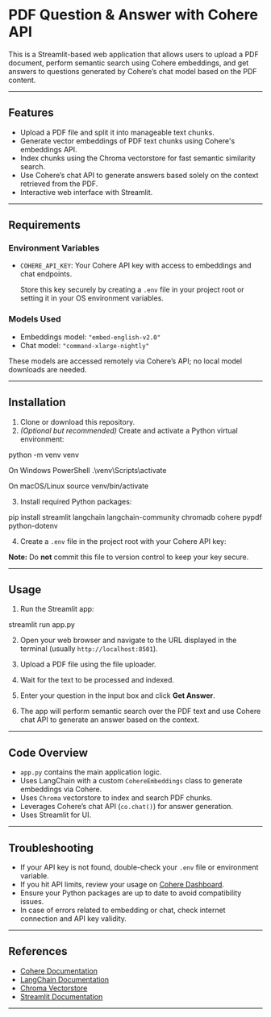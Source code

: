 # PDF Question & Answer with Cohere API

This is a Streamlit-based web application that allows users to upload a PDF document, perform semantic search using Cohere embeddings, and get answers to questions generated by Cohere’s chat model based on the PDF content.

---

## Features

- Upload a PDF file and split it into manageable text chunks.
- Generate vector embeddings of PDF text chunks using Cohere's embeddings API.
- Index chunks using the Chroma vectorstore for fast semantic similarity search.
- Use Cohere’s chat API to generate answers based solely on the context retrieved from the PDF.
- Interactive web interface with Streamlit.

---

## Requirements

### Environment Variables

- `COHERE_API_KEY`: Your Cohere API key with access to embeddings and chat endpoints.

  Store this key securely by creating a `.env` file in your project root or setting it in your OS environment variables.

### Models Used

- Embeddings model: `"embed-english-v2.0"`
- Chat model: `"command-xlarge-nightly"`

These models are accessed remotely via Cohere’s API; no local model downloads are needed.

---

## Installation

1. Clone or download this repository.
2. *(Optional but recommended)* Create and activate a Python virtual environment:

python -m venv venv

On Windows PowerShell
.\venv\Scripts\activate

On macOS/Linux
source venv/bin/activate

3. Install required Python packages:

pip install streamlit langchain langchain-community chromadb cohere pypdf python-dotenv


4. Create a `.env` file in the project root with your Cohere API key:
   
**Note:** Do **not** commit this file to version control to keep your key secure.

---

## Usage

1. Run the Streamlit app:

streamlit run app.py


2. Open your web browser and navigate to the URL displayed in the terminal (usually `http://localhost:8501`).

3. Upload a PDF file using the file uploader.

4. Wait for the text to be processed and indexed.

5. Enter your question in the input box and click **Get Answer**.

6. The app will perform semantic search over the PDF text and use Cohere chat API to generate an answer based on the context.

---

## Code Overview

- `app.py` contains the main application logic.
- Uses LangChain with a custom `CohereEmbeddings` class to generate embeddings via Cohere.
- Uses `Chroma` vectorstore to index and search PDF chunks.
- Leverages Cohere’s chat API (`co.chat()`) for answer generation.
- Uses Streamlit for UI.

---

## Troubleshooting

- If your API key is not found, double-check your `.env` file or environment variable.
- If you hit API limits, review your usage on [Cohere Dashboard](https://dashboard.cohere.com/usage).
- Ensure your Python packages are up to date to avoid compatibility issues.
- In case of errors related to embedding or chat, check internet connection and API key validity.

---

## References

- [Cohere Documentation](https://docs.cohere.com/)
- [LangChain Documentation](https://langchain.com/)
- [Chroma Vectorstore](https://www.trychroma.com/)
- [Streamlit Documentation](https://docs.streamlit.io/)

---
